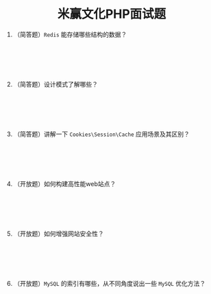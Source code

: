 <center><h1>米赢文化PHP面试题</h1></center>

1. （简答题）`Redis` 能存储哪些结构的数据？
<br />
<br />
<br />
<br />

2. （简答题）设计模式了解哪些？
<br />
<br />
<br />
<br />

3. （简答题）讲解一下 `Cookies\Session\Cache` 应用场景及其区别？
<br />
<br />
<br />
<br />

4.  （开放题）如何构建高性能web站点？
<br />
<br />
<br />
<br />

5.  （开放题）如何增强网站安全性？
<br />
<br />
<br />
<br />

6. （开放题）`MySQL` 的索引有哪些，从不同角度说出一些 `MySQL` 优化方法？
<br />
<br />
<br />
<br />
<!--stackedit_data:
eyJoaXN0b3J5IjpbLTI2MjEyNTcyNywtOTMzOTc1MTFdfQ==
-->